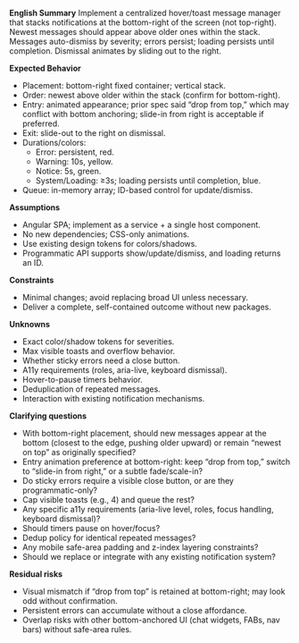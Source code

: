 **English Summary**
Implement a centralized hover/toast message manager that stacks notifications at the bottom-right of the screen (not top-right). Newest messages should appear above older ones within the stack. Messages auto-dismiss by severity; errors persist; loading persists until completion. Dismissal animates by sliding out to the right.

**Expected Behavior**
- Placement: bottom-right fixed container; vertical stack.
- Order: newest above older within the stack (confirm for bottom-right).
- Entry: animated appearance; prior spec said “drop from top,” which may conflict with bottom anchoring; slide-in from right is acceptable if preferred.
- Exit: slide-out to the right on dismissal.
- Durations/colors:
  - Error: persistent, red.
  - Warning: 10s, yellow.
  - Notice: 5s, green.
  - System/Loading: ≥3s; loading persists until completion, blue.
- Queue: in-memory array; ID-based control for update/dismiss.

**Assumptions**
- Angular SPA; implement as a service + a single host component.
- No new dependencies; CSS-only animations.
- Use existing design tokens for colors/shadows.
- Programmatic API supports show/update/dismiss, and loading returns an ID.

**Constraints**
- Minimal changes; avoid replacing broad UI unless necessary.
- Deliver a complete, self-contained outcome without new packages.

**Unknowns**
- Exact color/shadow tokens for severities.
- Max visible toasts and overflow behavior.
- Whether sticky errors need a close button.
- A11y requirements (roles, aria-live, keyboard dismissal).
- Hover-to-pause timers behavior.
- Deduplication of repeated messages.
- Interaction with existing notification mechanisms.

**Clarifying questions**
- With bottom-right placement, should new messages appear at the bottom (closest to the edge, pushing older upward) or remain “newest on top” as originally specified?
- Entry animation preference at bottom-right: keep “drop from top,” switch to “slide-in from right,” or a subtle fade/scale-in?
- Do sticky errors require a visible close button, or are they programmatic-only?
- Cap visible toasts (e.g., 4) and queue the rest?
- Any specific a11y requirements (aria-live level, roles, focus handling, keyboard dismissal)?
- Should timers pause on hover/focus?
- Dedup policy for identical repeated messages?
- Any mobile safe-area padding and z-index layering constraints?
- Should we replace or integrate with any existing notification system?

**Residual risks**
- Visual mismatch if “drop from top” is retained at bottom-right; may look odd without confirmation.
- Persistent errors can accumulate without a close affordance.
- Overlap risks with other bottom-anchored UI (chat widgets, FABs, nav bars) without safe-area rules.